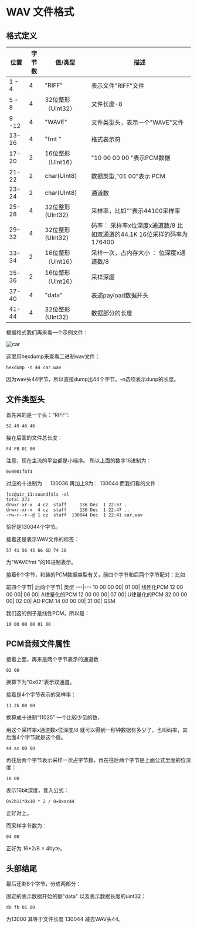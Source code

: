 # WAV 文件格式

## 格式定义

位置|字节数|值/类型|描述
---|---|---|---
1 - 4	|4|"RIFF"	| 表示文件"RIFF"文件
5 - 8	|4|32位整形（UInt32）|	 文件长度-8
9 -12|4|	"WAVE"|	文件类型头，表示一个"WAVE"文件
13-16|4|	"fmt "| 格式表示符
17-20	|2|16位整形（UInt16）| "10 00 00 00 "表示PCM数据
21-22	|2|char(UInt8) | 数据类型,"01 00"表示 PCM
23-24|2| char(UInt8)| 通道数
25-28|4|32位整形(UInt32)| 采样率，比如""表示44100采样率
29-32	|4|32位整形(UInt32)| 码率： 采样率x位深度x通道数/8 比如双通道的44.1K 16位采样的码率为176400
33-34|2|16位整形（UInt16）|采样一次，占内存大小 ： 位深度x通道数/8
35-36	|2|16位整形（UInt16）| 采样深度
37-40	|4|"data" | 表述payload数据开头
41-44|4|32位整形(UInt32)| 数据部分的长度

根据格式我们再来看一个示例文件：

![car](./car.png)

这里用hexdump来查看二进制wav文件：

	hexdump -n 44 car.wav

因为wav头44字节，所以直接dump出44个字节。-n选项表示dunp的长度。

## 文件类型头
首先来的是一个头：“RIFF”:

	52 49 46 46

接在后面的文件总长度：

	F4 FB 01 00
注意，现在主流的平台都是小端序。	所以上面的数字16进制为：

	0x0001fbf4
	
对应的十进制为	： 130036 再加上8为： 130044 而我们看的文件：

	[cz@air_11:sound]$ls -al
	total 272
	drwxr-xr-x  4 cz  staff     136 Dec  1 22:57 .
	drwxr-xr-x  4 cz  staff     136 Dec  1 22:47 ..
	-rw-r--r--@ 1 cz  staff  130044 Dec  1 22:41 car.wav
恰好是130044个字节。

接着还是表示WAV文件的标签：

	57 41 56 45 66 6D 74 20
	
为"WAVEfmt "的16进制表示。		

接着6个字节，和装的PCM数据类型有关，前四个字节和后两个字节配对：比如

前四个字节| 后两个字节| 类型
---|---
10 00 00 00| 01 00| 线性化PCM
12 00 00 00| 06 00| A律量化的PCM
12 00 00 00| 07 00| U律量化的PCM
32 00 00 00| 02 00| AD PCM
14 00 00 00| 31 00| GSM

我们这的例子是线性PCM，所以是：

	10 00 00 00 01 00
	
	
## PCM音频文件属性
接着上面，再来是两个字节表示的通道数：
	
	02 00
换算下为"0x02"表示双通道。

接着是4个字节表示的采样率：

	11 2b 00 00
换算成十进制“11025”	一个比较少见的数，

用这个采样率x通道数x位深度/8 就可以得到一秒钟数据有多少了，也叫码率，其后面4个字节就是这个值。

	44 ac 00 00
再往后两个字节表示采样一次占字节数，再在往后两个字节是上面公式里面的位深度：

	10 00
表示16bit深度，套入公式：

	0x2b11*0x10 * 2 / 8=0xac44 	
正好对上。

而采样字节数为：

	04 00
正好为 16*2/8 = 4byte。	

## 头部结尾
最后还剩8个字节，分成两部分：

固定的表示数据开始的额"data"	以及表示数据长度的uint32：

	d0 fb 01 00
	
为13000 其等于文件长度	130044 减去WAV头44。
	
	

	